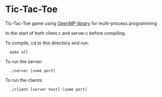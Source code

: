 **Tic-Tac-Toe**
=============

Tic-Tac-Toe game using [OpenMP library](https://www.openmp.org/) for multi-process programming 

to the start of both client.c and server.c before compiling. 

To compile, cd to this directory and run: 

      make all

To run the server: 
      
      ./server [some port]

To run the clients: 

      ./client [server host] [some port]
